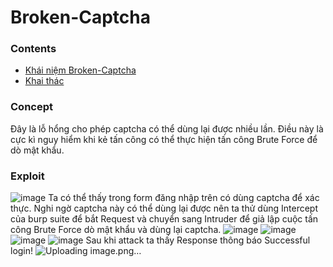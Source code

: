 # Broken-Captcha
### Contents
- [Khái niệm Broken-Captcha](https://github.com/chi442000/broken-captcha#Concept)
- [Khai thác](https://github.com/chi442000/broken-captcha#exploit)
### Concept
Đây là lỗ hổng cho phép captcha có thể dùng lại được nhiều lần. Điều này là cực kì nguy hiểm khi kẻ tấn công có thể thực hiện tấn công Brute Force để dò mật khẩu.
### Exploit
![image](https://github.com/chi442000/Broken-Captcha/assets/84699930/9fda8014-9592-48ef-a2a6-afd34da12cf1)
Ta có thể thấy trong form đăng nhập trên có dùng captcha để xác thực. Nghi ngờ captcha này có thể dùng lại được nên ta thử dùng Intercept của burp suite để bắt Request và chuyển sang Intruder để giả lập cuộc tấn công Brute Force dò mật khẩu và dùng lại captcha. 
![image](https://github.com/chi442000/Broken-Captcha/assets/84699930/6dd228c4-896f-45a4-8dbd-e6d5ec45c90c)
![image](https://github.com/chi442000/Broken-Captcha/assets/84699930/180ed071-bc98-4aa1-8387-ad2da8173615)
![image](https://github.com/chi442000/Broken-Captcha/assets/84699930/066f7657-5927-4144-9833-9b9fa9456503)
![image](https://github.com/chi442000/Broken-Captcha/assets/84699930/77a98de5-ad87-4f47-94b5-6564922d748c)
Sau khi attack ta thấy Response thông báo Successful login!
![Uploading image.png…]()




